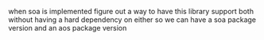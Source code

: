 when soa is implemented figure out a way to have this library support both without having a hard dependency on either so we can have a soa package version and an aos package version